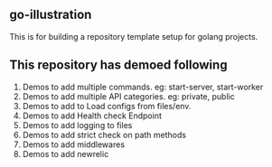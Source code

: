 ## go-illustration

This is for building a repository template setup for golang projects.

## This repository has demoed following

1. Demos to add multiple commands. eg: start-server, start-worker
2. Demos to add multiple API categories. eg: private, public
3. Demos to add to Load configs from files/env.
4. Demos to add Health check Endpoint
5. Demos to add logging to files
6. Demos to add strict check on path methods
7. Demos to add middlewares
8. Demos to add newrelic

